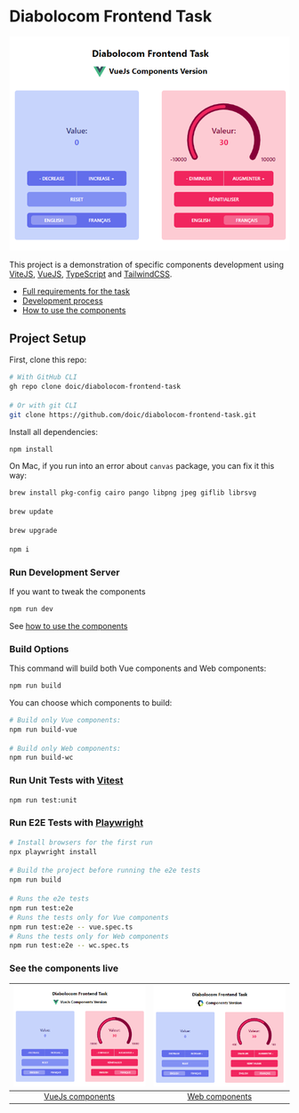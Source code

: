# Diabolocom Frontend Task

![Vue page](./docs/vue_page.png)

This project is a demonstration of specific components development using [ViteJS](https://vitejs.dev/), [VueJS](https://vuejs.org/), [TypeScript](https://www.typescriptlang.org/) and [TailwindCSS](https://tailwindcss.com/).

- [Full requirements for the task](docs/REQUIREMENTS.md)
- [Development process](docs/DEVELOPMENT_PROCESS.md)
- [How to use the components](docs/HOWTO.md)

## Project Setup

First, clone this repo:

```sh
# With GitHub CLI
gh repo clone doic/diabolocom-frontend-task

# Or with git CLI
git clone https://github.com/doic/diabolocom-frontend-task.git
```

Install all dependencies:

```sh
npm install
```

On Mac, if you run into an error about `canvas` package, you can fix it this way:

```sh
brew install pkg-config cairo pango libpng jpeg giflib librsvg

brew update

brew upgrade

npm i
```

### Run Development Server

If you want to tweak the components

```sh
npm run dev
```

See [how to use the components](docs/HOWTO.md)

### Build Options

This command will build both Vue components and Web components:

```sh
npm run build
```

You can choose which components to build:

```sh
# Build only Vue components:
npm run build-vue

# Build only Web components:
npm run build-wc
```

### Run Unit Tests with [Vitest](https://vitest.dev/)

```sh
npm run test:unit
```

### Run E2E Tests with [Playwright](https://playwright.dev)

```sh
# Install browsers for the first run
npx playwright install

# Build the project before running the e2e tests
npm run build

# Runs the e2e tests
npm run test:e2e
# Runs the tests only for Vue components
npm run test:e2e -- vue.spec.ts
# Runs the tests only for Web components
npm run test:e2e -- wc.spec.ts
```

### See the components live

| [![Vue page](./docs/vue_page.png)](https://diabolocom-frontend-task.vercel.app/)  | [![Wc page](./docs/wc_page.png)](https://diabolocom-frontend-task-wc.vercel.app/)  |
| --------------------------------------------------------------------------------- | ---------------------------------------------------------------------------------- |
| <center>[VueJs components](https://diabolocom-frontend-task.vercel.app/)</center> | <center>[Web components](https://diabolocom-frontend-task-wc.vercel.app/)</center> |
